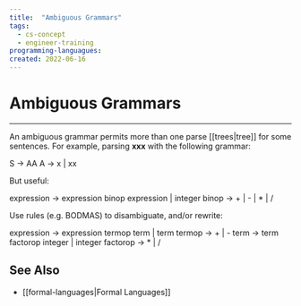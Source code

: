 ```yaml
---
title:  "Ambiguous Grammars"
tags:
  - cs-concept
  - engineer-training
programming-languagues:
created: 2022-06-16
---
```

# Ambiguous Grammars
---
An ambiguous grammar permits more than one parse [[trees|tree]] for some sentences. For example, parsing **xxx** with the following grammar:

S $\rightarrow$ AA
A $\rightarrow$ x | xx

But useful:

expression $\rightarrow$ expression binop expression | integer
binop $\rightarrow$ + | - | * | /

Use rules (e.g. BODMAS) to disambiguate, and/or rewrite:

expression $\rightarrow$ expression termop term | term
termop $\rightarrow$ + | -
term $\rightarrow$ term factorop integer | integer
factorop $\rightarrow$ * | /

## See Also
- [[formal-languages|Formal Languages]]